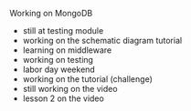 Working on MongoDB

- still at testing module
- working on the schematic diagram tutorial
- learning on middleware
- working on testing
- labor day weekend
- working on the tutorial (challenge)
- still working on the video
- lesson 2 on the video

